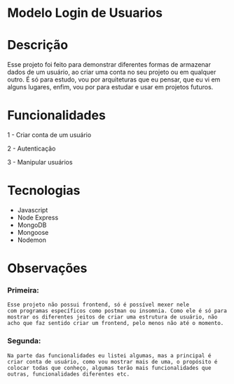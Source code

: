 <h1><strong>Modelo Login de Usuarios</strong></h1>

<h1><strong>Descrição</strong></h2>

<p>Esse projeto foi feito para demonstrar diferentes formas de armazenar dados de um usuário, ao criar uma conta no seu projeto ou em qualquer outro. É só para estudo, vou por arquiteturas que eu pensar, que eu vi em alguns lugares, enfim, vou por para estudar e usar em projetos futuros.
</p>

<h1><strong>Funcionalidades</strong></h2>

1 - Criar conta de um usuário

2 - Autenticação

3 - Manipular usuários

<h1><strong>Tecnologias</strong></h2>

 - Javascript
 - Node Express
 - MongoDB
 - Mongoose
 - Nodemon


<h1><strong>Observações</strong></h2>

<h3><strong>Primeira:</strong></h3>
    
    Esse projeto não possui frontend, só é possível mexer nele   
    com programas específicos como postman ou insomnia. Como ele é só para mostrar os diferentes jeitos de criar uma estrutura de usuário, não acho que faz sentido criar um frontend, pelo menos não até o momento.

<h3><strong>Segunda:</strong></h3>
    
    Na parte das funcionalidades eu listei algumas, mas a principal é criar conta de usuário, como vou mostrar mais de uma, o propósito é colocar todas que conheço, algumas terão mais funcionalidades que outras, funcionalidades diferentes etc.

        




